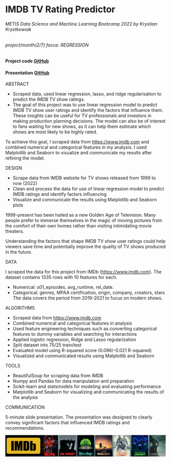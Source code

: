 # IMDB TV Rating Predictor
###### METIS Data Science and Machine Learning Bootcamp 2022 by Krystian Krystkowiak
###### project/month(2/7) focus: REGRESSION
#### Project code [GitHub](https://github.com/Krystkowiakk/Metis-Project-1-EDA-on-MTA/blob/372cfd21b3e998a53f0f57ddaba1de06e52a37d3/METIS_Krystkowiak_Krystian_Project_1_EDA.ipynb)
#### Presentation [GitHub](https://github.com/Krystkowiakk/Metis-Project-1-EDA-on-MTA/blob/372cfd21b3e998a53f0f57ddaba1de06e52a37d3/Project%20Presentation/METIS_Krystkowiak_Krystian_Project_1_EDA.pdf)

ABSTRACT

- Scraped data, used linear regression, lasso, and ridge regularisation to predict the  IMDB TV show ratings.
- The goal of this project was to use linear regression model to predict IMDB TV show user ratings and identify the factors that influence them. These insights can be useful for TV professionals and investors in making production planning decisions. The model can also be of interest to fans waiting for new shows, as it can help them estimate which shows are most likely to be highly rated.

To achieve this goal, I scraped data from https://www.imdb.com and combined numerical and categorical features in my analysis. I used Matplotlib and Seaborn to visualize and communicate my results after refining the model.

DESIGN

- Scrape data from IMDB website for TV shows released from 1999 to now (2022)
- Clean and process the data for use of linear regression model to predict IMDB ratings and identify factors influencing
- Visualize and communicate the results using Matplotlib and Seaborn plots

1999-present has been hailed as a new Golden Age of Television. Many people prefer to immerse themselves in the magic of moving pictures from the comfort of their own homes rather than visiting intimidating movie theaters.

Understanding the factors that shape IMDB TV show user ratings could help viewers save time and potentially improve the quality of TV shows produced in the future.

DATA

I scraped the data for this project from IMDb (https://www.imdb.com). The dataset contains 1335 rows with 10 features for each.
- Numerical: s01_episodes, avg_runtime, rel_date.
- Categorical: genres, MPAA certification, origin, company, creators, stars
The data covers the period from 2019-2021 to fucus on modern shows.

ALGORITHMS

- Scraped data from https://www.imdb.com
- Combined numerical and categorical features in analysis
- Used feature engineering techniques such as converting categorical features to dummy variables and searching for interactions
- Applied logistic regression, Ridge and Lasso regularization
- Split dataset into 75/25 train/test
- Evaluated model using R-squared score (0.096/-0.021 R-squared)
- Visualized and communicated results using Matplotlib and Seaborn

TOOLS

- BeautifulSoup for scraping data from IMDB
- Numpy and Pandas for data manipulation and preparation
- Scikit-learn and statsmodels for modeling and evaluating performance
- Matplotlib and Seaborn for visualizing and communicating the results of the analysis

COMMUNICATION

5-minute slide presentation.
The presentation was designed to clearly convey significant factors that influenced IMDB ratings and recommendations.

![IMDB TV Rating Predictor](files/cover.jpg)


